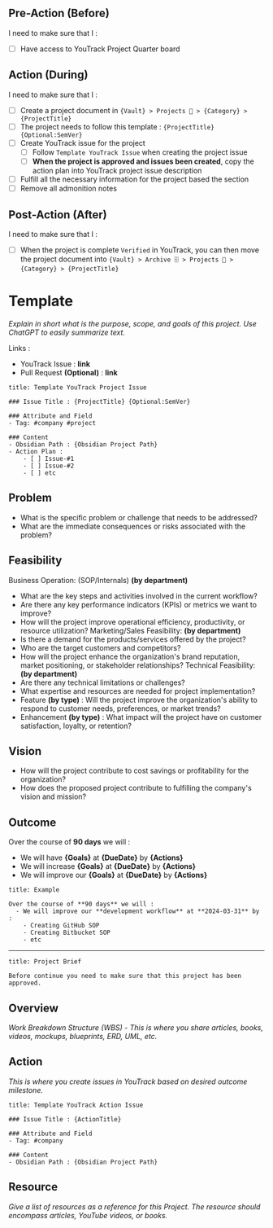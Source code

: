 ## Pre-Action (Before)

I need to make sure that I : 
- [ ] Have access to YouTrack Project Quarter board

## Action (During)

I need to make sure that I : 
- [ ] Create a project document in `{Vault} > Projects 💼 > {Category} > {ProjectTitle}`
- [ ] The project needs to follow this template : `{ProjectTitle} {Optional:SemVer}`
- [ ] Create YouTrack issue for the project
	- [ ] Follow `Template YouTrack Issue` when creating the project issue
	- [ ] **When the project is approved and issues been created**, copy the action plan into YouTrack project issue description
- [ ] Fulfill all the necessary information for the project based the section
- [ ] Remove all admonition notes

## Post-Action (After)

I need to make sure that I :
- [ ] When the project is complete `Verified` in YouTrack, you can then move the project document into `{Vault} > Archive 🗄️ > Projects 💼 > {Category} > {ProjectTitle}`
 
# Template

*Explain in short what is the purpose, scope, and goals of this project. 
Use ChatGPT to easily summarize text.*

Links :
- YouTrack Issue : **link**
- Pull Request **(Optional)** : **link**

```ad-note
title: Template YouTrack Project Issue

### Issue Title : {ProjectTitle} {Optional:SemVer}

### Attribute and Field
- Tag: #company #project

### Content
- Obsidian Path : {Obsidian Project Path}
- Action Plan : 
	- [ ] Issue-#1
	- [ ] Issue-#2
	- [ ] etc
```
## Problem

- What is the specific problem or challenge that needs to be addressed?
- What are the immediate consequences or risks associated with the problem?

## Feasibility

Business Operation: (SOP/Internals) **(by department)**
- What are the key steps and activities involved in the current workflow?
- Are there any key performance indicators (KPIs) or metrics we want to improve?
- How will the project improve operational efficiency, productivity, or resource utilization?
Marketing/Sales Feasibility: **(by department)**
- Is there a demand for the products/services offered by the project?
- Who are the target customers and competitors? 
- How will the project enhance the organization's brand reputation, market positioning, or stakeholder relationships?
Technical Feasibility: **(by department)**
- Are there any technical limitations or challenges?
- What expertise and resources are needed for project implementation?
- Feature **(by type)** : Will the project improve the organization's ability to respond to customer needs, preferences, or market trends?
- Enhancement **(by type)** : What impact will the project have on customer satisfaction, loyalty, or retention?

## Vision

- How will the project contribute to cost savings or profitability for the organization?
- How does the proposed project contribute to fulfilling the company's vision and mission?

## Outcome

Over the course of **90 days** we will : 
- We will have **{Goals}** at **{DueDate}** by **{Actions}** 
- We will increase **{Goals}** at **{DueDate}** by **{Actions}** 
- We will improve our **{Goals}** at **{DueDate}** by **{Actions}** 

```ad-note
title: Example

Over the course of **90 days** we will : 
  - We will improve our **development workflow** at **2024-03-31** by : 
    - Creating GitHub SOP
	- Creating Bitbucket SOP
	- etc
```

<hr>

```ad-warning
title: Project Brief

Before continue you need to make sure that this project has been approved.
```
## Overview

*Work Breakdown Structure (WBS) - This is where you share articles, books, videos, mockups, blueprints, ERD, UML, etc.*

## Action

*This is where you create issues in YouTrack based on desired outcome milestone.*

```ad-note
title: Template YouTrack Action Issue

### Issue Title : {ActionTitle}

### Attribute and Field
- Tag: #company

### Content
- Obsidian Path : {Obsidian Project Path}
```

## Resource
*Give a list of resources as a reference for this Project.* *The resource should encompass articles, YouTube videos, or books.*